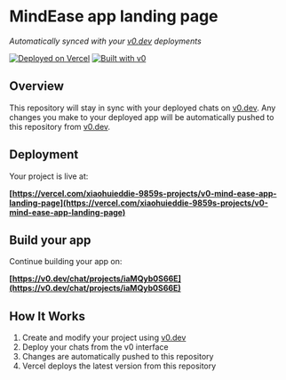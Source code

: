 # MindEase app landing page

*Automatically synced with your [v0.dev](https://v0.dev) deployments*

[![Deployed on Vercel](https://img.shields.io/badge/Deployed%20on-Vercel-black?style=for-the-badge&logo=vercel)](https://vercel.com/xiaohuieddie-9859s-projects/v0-mind-ease-app-landing-page)
[![Built with v0](https://img.shields.io/badge/Built%20with-v0.dev-black?style=for-the-badge)](https://v0.dev/chat/projects/iaMQyb0S66E)

## Overview

This repository will stay in sync with your deployed chats on [v0.dev](https://v0.dev).
Any changes you make to your deployed app will be automatically pushed to this repository from [v0.dev](https://v0.dev).

## Deployment

Your project is live at:

**[https://vercel.com/xiaohuieddie-9859s-projects/v0-mind-ease-app-landing-page](https://vercel.com/xiaohuieddie-9859s-projects/v0-mind-ease-app-landing-page)**

## Build your app

Continue building your app on:

**[https://v0.dev/chat/projects/iaMQyb0S66E](https://v0.dev/chat/projects/iaMQyb0S66E)**

## How It Works

1. Create and modify your project using [v0.dev](https://v0.dev)
2. Deploy your chats from the v0 interface
3. Changes are automatically pushed to this repository
4. Vercel deploys the latest version from this repository
